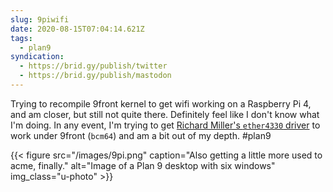 ```yaml
---
slug: 9piwifi
date: 2020-08-15T07:04:14.621Z
tags:
  - plan9
syndication:
  - https://brid.gy/publish/twitter
  - https://brid.gy/publish/mastodon
---
```

Trying to recompile 9front kernel to get wifi working on a Raspberry Pi 4, and am closer, but still not quite there. Definitely feel like I don't know what I'm doing. In any event, I'm trying to get [Richard Miller's `ether4330` driver](https://9p.io/sources/contrib/miller/9/bcm/ether4330.c) to work under 9front (`bcm64`) and am a bit out of my depth. #plan9

{{< figure src="/images/9pi.png" caption="Also getting a little more used to acme, finally." alt="Image of a Plan 9 desktop with six windows" img_class="u-photo" >}}